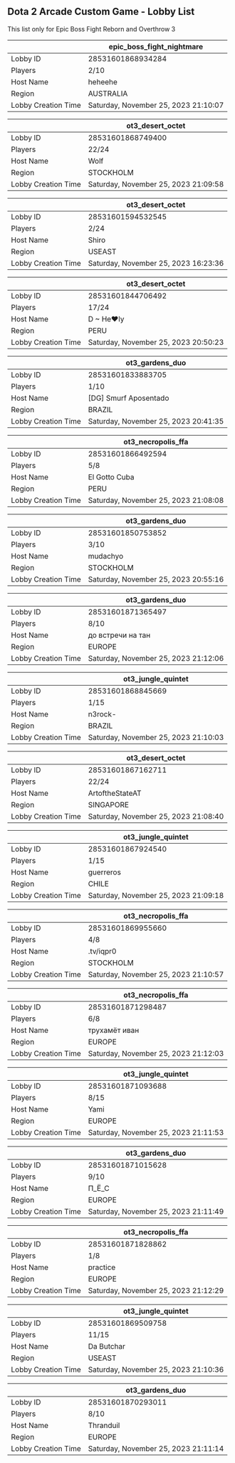 ## Dota 2 Arcade Custom Game - Lobby List

This list only for Epic Boss Fight Reborn and Overthrow 3

|  | epic_boss_fight_nightmare |
| ------ | ------ |
| Lobby ID | 28531601868934284 |
| Players | 2/10 |
| Host Name | heheehe |
| Region | AUSTRALIA |
| Lobby Creation Time | Saturday, November 25, 2023 21:10:07 |


|  | ot3_desert_octet |
| ------ | ------ |
| Lobby ID | 28531601868749400 |
| Players | 22/24 |
| Host Name | Wolf |
| Region | STOCKHOLM |
| Lobby Creation Time | Saturday, November 25, 2023 21:09:58 |


|  | ot3_desert_octet |
| ------ | ------ |
| Lobby ID | 28531601594532545 |
| Players | 2/24 |
| Host Name | Shiro |
| Region | USEAST |
| Lobby Creation Time | Saturday, November 25, 2023 16:23:36 |


|  | ot3_desert_octet |
| ------ | ------ |
| Lobby ID | 28531601844706492 |
| Players | 17/24 |
| Host Name | D ~ He♥ly |
| Region | PERU |
| Lobby Creation Time | Saturday, November 25, 2023 20:50:23 |


|  | ot3_gardens_duo |
| ------ | ------ |
| Lobby ID | 28531601833883705 |
| Players | 1/10 |
| Host Name | [DG] Smurf Aposentado |
| Region | BRAZIL |
| Lobby Creation Time | Saturday, November 25, 2023 20:41:35 |


|  | ot3_necropolis_ffa |
| ------ | ------ |
| Lobby ID | 28531601866492594 |
| Players | 5/8 |
| Host Name | El Gotto Cuba |
| Region | PERU |
| Lobby Creation Time | Saturday, November 25, 2023 21:08:08 |


|  | ot3_gardens_duo |
| ------ | ------ |
| Lobby ID | 28531601850753852 |
| Players | 3/10 |
| Host Name | mudachyo |
| Region | STOCKHOLM |
| Lobby Creation Time | Saturday, November 25, 2023 20:55:16 |


|  | ot3_gardens_duo |
| ------ | ------ |
| Lobby ID | 28531601871365497 |
| Players | 8/10 |
| Host Name | до встречи на тан |
| Region | EUROPE |
| Lobby Creation Time | Saturday, November 25, 2023 21:12:06 |


|  | ot3_jungle_quintet |
| ------ | ------ |
| Lobby ID | 28531601868845669 |
| Players | 1/15 |
| Host Name | n3rock- |
| Region | BRAZIL |
| Lobby Creation Time | Saturday, November 25, 2023 21:10:03 |


|  | ot3_desert_octet |
| ------ | ------ |
| Lobby ID | 28531601867162711 |
| Players | 22/24 |
| Host Name | ArtoftheStateAT |
| Region | SINGAPORE |
| Lobby Creation Time | Saturday, November 25, 2023 21:08:40 |


|  | ot3_jungle_quintet |
| ------ | ------ |
| Lobby ID | 28531601867924540 |
| Players | 1/15 |
| Host Name | guerreros |
| Region | CHILE |
| Lobby Creation Time | Saturday, November 25, 2023 21:09:18 |


|  | ot3_necropolis_ffa |
| ------ | ------ |
| Lobby ID | 28531601869955660 |
| Players | 4/8 |
| Host Name | .tv/iqpr0 |
| Region | STOCKHOLM |
| Lobby Creation Time | Saturday, November 25, 2023 21:10:57 |


|  | ot3_necropolis_ffa |
| ------ | ------ |
| Lobby ID | 28531601871298487 |
| Players | 6/8 |
| Host Name | трухамёт иван |
| Region | EUROPE |
| Lobby Creation Time | Saturday, November 25, 2023 21:12:03 |


|  | ot3_jungle_quintet |
| ------ | ------ |
| Lobby ID | 28531601871093688 |
| Players | 8/15 |
| Host Name | Yami |
| Region | EUROPE |
| Lobby Creation Time | Saturday, November 25, 2023 21:11:53 |


|  | ot3_gardens_duo |
| ------ | ------ |
| Lobby ID | 28531601871015628 |
| Players | 9/10 |
| Host Name | П_Ё_С |
| Region | EUROPE |
| Lobby Creation Time | Saturday, November 25, 2023 21:11:49 |


|  | ot3_necropolis_ffa |
| ------ | ------ |
| Lobby ID | 28531601871828862 |
| Players | 1/8 |
| Host Name | practice |
| Region | EUROPE |
| Lobby Creation Time | Saturday, November 25, 2023 21:12:29 |


|  | ot3_jungle_quintet |
| ------ | ------ |
| Lobby ID | 28531601869509758 |
| Players | 11/15 |
| Host Name | Da Butchar |
| Region | USEAST |
| Lobby Creation Time | Saturday, November 25, 2023 21:10:36 |


|  | ot3_gardens_duo |
| ------ | ------ |
| Lobby ID | 28531601870293011 |
| Players | 8/10 |
| Host Name | Thranduil |
| Region | EUROPE |
| Lobby Creation Time | Saturday, November 25, 2023 21:11:14 |


